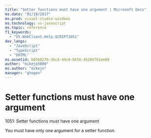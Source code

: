 ```yaml
---
title: "Setter functions must have one argument | Microsoft Docs"
ms.date: "01/18/2017"
ms.prod: visual-studio-windows
ms.technology: vs-javascript
ms.topic: reference
f1_keywords: 
  - "VS.WebClient.Help.SCRIPT1051"
dev_langs: 
  - "JavaScript"
  - "TypeScript"
  - "DHTML"
ms.assetid: b956827b-36c4-44c9-b656-45204761ee69
author: "mikejo5000"
ms.author: "mikejo"
manager: "ghogen"
---
```

# Setter functions must have one argument
1051: Setter functions must have one argument  
  
 You must have only one argument for a setter function.